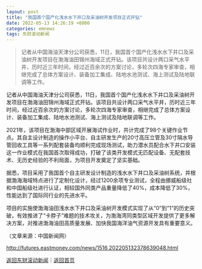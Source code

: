 ```yaml
---
layout: post
title: "我国首个国产化浅水水下井口及采油树开发项目正式开钻"
date: 2022-05-13 14:26:19 +0800
categories: emnews
tags: 东财滚动新闻
---
```

> 记者从中国海油天津分公司获悉，11日，我国首个国产化浅水水下井口及采油树开发项目在渤海油田锦州海域正式开钻。该项目共设计两口采气水平井，历时近三年时间，经过近百余次的方案讨论，多轮次四海专家审查，相继完成了总体方案设计、装备加工集成、陆地水池测试、海上测试及陆地联调等工作。

<p>记者从中国海油天津分公司获悉，11日，我国首个国产化浅水水下井口及采油树开发项目在渤海油田锦州海域正式开钻。该项目共设计两口采气水平井，历时近三年时间，经过近百余次的方案讨论，多轮次四海专家审查，相继完成了总体方案设计、装备加工集成、陆地水池测试、海上测试及陆地联调等工作。</p><p>2021年，该项目在渤海中部区域开展海试作业时，共计完成了98个关键作业节点。其自主设计制造的操作小平台、自主研发生产的20寸高压立管及30寸隔水导管回收工具等一系列配套装备均顺利完成现场测试，助力潜水员配合水下井口安装这一作业模式在我国首次取得成功，打破了该类开发模式无匹配设备、无配套技术、无历史经验的不利局面，为项目开发奠定了坚实基础。</p><p>据悉，项目采用了我国首个自主研发设计制造的浅水水下井口及采油树系统，并根据渤海海域特点进行了定制化设计，经过1200余项专业测试，全程由挪威船级社和中国船级社进行认证，相较国外同类产品重量降低了40%，成本降低了30%，性能达到了国际同行业的先进水平。</p><p>项目的实施使渤海油田浅水水下井口及采油树开发模式实现了从“0”到“1”的历史突破，有效推进了“卡脖子”难题的技术攻关，为渤海湾同类型区域开发提供了更多解决方案，对推进渤海油田高质量发展、加快我国海洋油气资源开发具有重要意义。</p><p class="em_media">（文章来源：中国新闻网）</p>

<http://futures.eastmoney.com/news/1516,202205132378639048.html>

[返回东财滚动新闻](//finews.withounder.com/emnews/)｜[返回首页](//finews.withounder.com/)